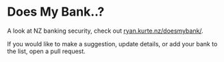 # Does My Bank..?

A look at NZ banking security, check out [ryan.kurte.nz/doesmybank/](http://ryan.kurte.nz/doesmybank/).

If you would like to make a suggestion, update details, or add your bank to the list, open a pull request.
